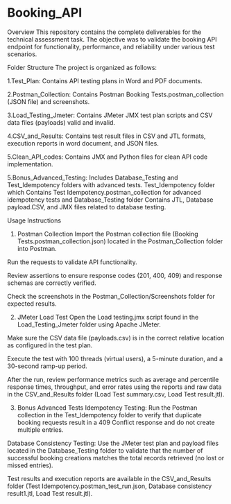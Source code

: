 # Booking_API 
Overview
This repository contains the complete deliverables for the technical assessment task. The objective was to validate the booking API endpoint for functionality, performance, and reliability under various test scenarios.

Folder Structure
The project is organized as follows:

1.Test_Plan: Contains API testing plans in Word and PDF documents.

2.Postman_Collection: Contains Postman Booking Tests.postman_collection (JSON file) and screenshots.

3.Load_Testing_Jmeter: Contains JMeter JMX test plan scripts and CSV data files (payloads) valid and invalid.

4.CSV_and_Results: Contains test result files in CSV and JTL formats, execution reports in word document, and JSON files.

5.Clean_API_codes: Contains JMX and Python files for clean API code implementation.

5.Bonus_Advanced_Testing: Includes Database_Testing and Test_Idempotency folders with advanced tests.
Test_Idempotency folder which Contains Test Idempotency.postman_collection for advanced idempotency tests and Database_Testing folder Contains JTL, Database payload.CSV, and JMX files related to database testing. 

Usage Instructions
1. Postman Collection
Import the Postman collection file (Booking Tests.postman_collection.json) located in the Postman_Collection folder into Postman.

Run the requests to validate API functionality.

Review assertions to ensure response codes (201, 400, 409) and response schemas are correctly verified.

Check the screenshots in the Postman_Collection/Screenshots folder for expected results.

2. JMeter Load Test
Open the Load testing.jmx script found in the Load_Testing_Jmeter folder using Apache JMeter.

Make sure the CSV data file (payloads.csv) is in the correct relative location as configured in the test plan.

Execute the test with 100 threads (virtual users), a 5-minute duration, and a 30-second ramp-up period.

After the run, review performance metrics such as average and percentile response times, throughput, and error rates using the reports and raw data in the CSV_and_Results folder (Load Test summary.csv, Load Test result.jtl).

3. Bonus Advanced Tests
Idempotency Testing:
Run the Postman collection in the Test_Idempotency folder to verify that duplicate booking requests result in a 409 Conflict response and do not create multiple entries.

Database Consistency Testing:
Use the JMeter test plan and payload files located in the Database_Testing folder to validate that the number of successful booking creations matches the total records retrieved (no lost or missed entries).

Test results and execution reports are available in the CSV_and_Results folder (Test Idempotency.postman_test_run.json, Database consistency result1.jtl, Load Test result.jtl).
